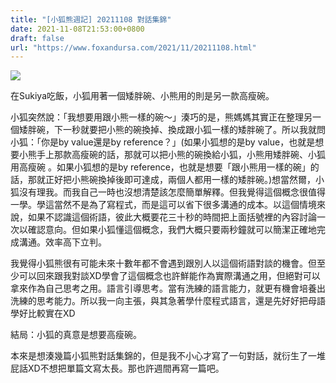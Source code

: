 ```yaml
---
title: "[小狐熊週記] 20211108 對話集錦"
date: 2021-11-08T21:53:00+0800
draft: false
url: "https://www.foxandursa.com/2021/11/20211108.html"
---
```




![]($https://blogger.googleusercontent.com/img/b/R29vZ2xl/AVvXsEil49LjNA5j_D1qGo-mmSbpvtzZRwrU2hzQzkBawvEcUdqDWR3eGKnUO2ExLi5ZIbMfHYoCoGD804qGKt64FtOyjC_iLIpLsUb16ZwQ_eSVHL5JBY8Rx6iYLkQKmcXASoqgJP_PCqSae7s/)



在Sukiya吃飯，小狐用著一個矮胖碗、小熊用的則是另一款高瘦碗。



小狐突然說：「我想要用跟小熊一樣的碗～」湊巧的是，熊媽媽其實正在整理另一個矮胖碗，下一秒就要把小熊的碗換掉、換成跟小狐一樣的矮胖碗了。所以我就問小狐：「你是by value還是by reference？」(如果小狐想的是by value，也就是想要小熊手上那款高瘦碗的話，那就可以把小熊的碗換給小狐，小熊用矮胖碗、小狐用高瘦碗 。如果小狐想的是by reference，也就是想要「跟小熊用一樣的碗」的話，那就正好把小熊碗換掉後即可達成，兩個人都用一樣的矮胖碗。)想當然爾，小狐沒有理我。而我自己一時也沒想清楚該怎麼簡單解釋。但我覺得這個概念很值得一學。學這當然不是為了寫程式，而是這可以省下很多溝通的成本。以這個情境來說，如果不認識這個術語，彼此大概要花三十秒的時間把上面括號裡的內容討論一次以確認意向。但如果小狐懂這個概念，我們大概只要兩秒鐘就可以簡潔正確地完成溝通。效率高下立判。


我覺得小狐熊很有可能未來十數年都不會遇到跟別人以這個術語對談的機會。但至少可以回來跟我對談XD學會了這個概念也許鮮能作為實際溝通之用，但絕對可以拿來作為自己思考之用。語言引導思考。當有洗練的語言能力，就更有機會培養出洗練的思考能力。所以我一向主張，與其急著學什麼程式語言，還是先好好把母語學好比較實在XD

結局：小狐的真意是想要高瘦碗。

本來是想湊幾篇小狐熊對話集錦的，但是我不小心才寫了一句對話，就衍生了一堆屁話XD不想把單篇文寫太長。那也許週間再寫一篇吧。
